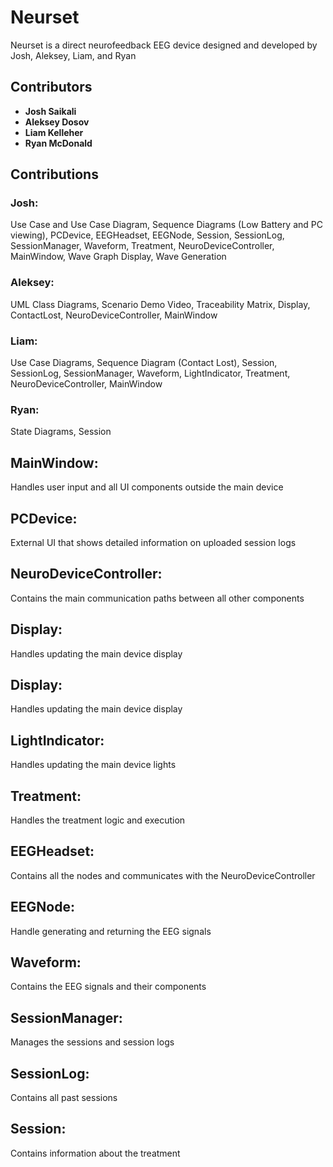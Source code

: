 # Neurset
Neurset is a direct neurofeedback EEG device designed and developed by Josh, Aleksey, Liam, and Ryan
## Contributors
- **Josh Saikali**
- **Aleksey Dosov**
- **Liam Kelleher**
- **Ryan McDonald**

## Contributions
### Josh:
Use Case and Use Case Diagram,
Sequence Diagrams (Low Battery and PC viewing),
PCDevice,
EEGHeadset,
EEGNode,
Session,
SessionLog,
SessionManager,
Waveform,
Treatment,
NeuroDeviceController,
MainWindow,
Wave Graph Display,
Wave Generation

### Aleksey:
UML Class Diagrams,
Scenario Demo Video,
Traceability Matrix,
Display,
ContactLost,
NeuroDeviceController,
MainWindow

### Liam:
Use Case Diagrams, 
Sequence Diagram (Contact Lost),
Session,
SessionLog,
SessionManager,
Waveform,
LightIndicator,
Treatment,
NeuroDeviceController,
MainWindow

### Ryan:
State Diagrams,
Session

## MainWindow:
Handles user input and all UI components outside the main device

## PCDevice:
External UI that shows detailed information on uploaded session logs

## NeuroDeviceController:
Contains the main communication paths between all other components

## Display:
Handles updating the main device display

## Display:
Handles updating the main device display

## LightIndicator:
Handles updating the main device lights

## Treatment:
Handles the treatment logic and execution

## EEGHeadset:
Contains all the nodes and communicates with the NeuroDeviceController

## EEGNode:
Handle generating and returning the EEG signals

## Waveform:
Contains the EEG signals and their components

## SessionManager:
Manages the sessions and session logs

## SessionLog:
Contains all past sessions

## Session:
Contains information about the treatment
